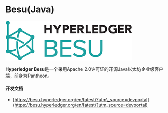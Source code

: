 # Besu\(Java\)

[![&#x56FE;&#x7247;alt](../../.gitbook/assets/4.png)](https://besu.hyperledger.org/en/latest/?utm_source=devportal)

**Hyperledger Besu**是一个采用Apache 2.0许可证的开源Java以太坊企业级客户端，前身为Pantheon。



#### 开发文档

* [https://besu.hyperledger.org/en/latest/?utm\_source=devportal](https://besu.hyperledger.org/en/latest/?utm_source=devportal)





